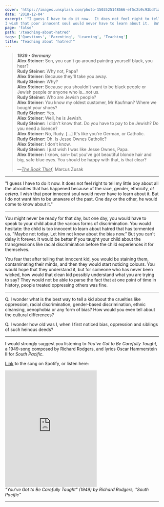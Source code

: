 ```yaml
---
cover: 'https://images.unsplash.com/photo-1503525148566-ef5c2b9c93bd?ixlib=rb-1.2.1&q=80&fm=jpg&crop=entropy&cs=tinysrgb&w=1080&fit=max&ixid=eyJhcHBfaWQiOjExNzczfQ'
date: '2018-12-04'
excerpt: '"I guess I have to do it now.  It does not feel right to tell my little boy about all the atrocities that has happened because of the race, gender, ethnicity, et cetera.
I wish that poor innocent soul would never have to learn about it.  But I do not want him to be unaware of the past."'
page: 'false'
path: '/teaching-about-hatred'
tags: ['Questions', 'Parenting', 'Learning', 'Teaching']
title: "Teaching about 'hatred'"
---
```


> ***1939 • Germany***  
> **Alex Steiner:** Son, you can't go around painting yourself black, you hear?  
> **Rudy Steiner:** Why not, Papa?  
> **Alex Steiner:** Because they'll take you away.  
> **Rudy Steiner:** Why?  
> **Alex Steiner:** Because you shouldn't want to be black people or Jewish people or anyone who is…not us.  
> **Rudy Steiner:** Who are Jewish people?  
> **Alex Steiner:** You know my oldest customer, Mr Kaufman? Where we bought your shoes?  
> **Rudy Steiner:** Yes.  
> **Alex Steiner:** Well, he is Jewish.  
> **Rudy Steiner:** I didn't know that.  Do you have to pay to be Jewish? Do you need a licence?  
> **Alex Steiner:** No, Rudy.  […] It's like you're German, or Catholic.  
> **Rudy Steiner:** Oh.  Is Jesse Ownes Catholic?  
> **Alex Steiner:** I don't know.  
> **Rudy Steiner:** I just wish I was like Jesse Ownes, Papa.  
> **Alex Steiner:** I know, son– but you've got beautiful blonde hair and big, safe blue eyes.  You should be happy with that, is that clear?  
>  
>  —<u>*The Book Thief*</u>, Marcus Zusak

----

"I guess I have to do it now.  It does not feel right to tell my little boy about all the atrocities that has happened because of the race, gender, ethnicity, *et cetera*.
I wish that poor innocent soul would never have to learn about it.  But I do not want him to be unaware of the past.  One day or the other, he would come to know about it."

----

You might never be ready for that day, but one day, you would have to speak to your child about the various forms of discrimination.  You would hesitate: the child is too innocent to learn about hatred that has tormented us.  "Maybe not today.  Let him not know about the bias now."  But you can't delay it forever.  It would be better if you taught your child about the transgressions like racial discrimination before the child experiences it for themselves.

You fear that after telling that innocent kid, you would be staining them, contaminating their minds, and then they would start noticing colours.  You would hope that they understand it, but for someone who has never been wicked, how would that clean kid possibly understand what you are trying to say?  They would not be able to parse the fact that at one point of time in history, people treated oppressing others was fine.

----

Q. I wonder what is the best way to tell a kid about the cruelties like oppression, racial discrimination, gender-based discrimination, ethnic cleansing, xenophobia or any form of bias?  How would you even tell about the cultural differences?

Q. I wonder how old was I, when I first noticed bias, oppression and siblings of such heinous deeds?

----

I would strongly suggest you listening to *You've Got to Be Carefully Taught*, a 1949-song composed by Richard Rodgers, and lyrics Oscar Hammerstein II for *South Pacific*.

[Link](https://open.spotify.com/track/6aXgSsCmhk4Dl9mURJ06pY?si=uQ7M8dxZQ8mmwNFWVGVXgA) to the song on Spotify, or listen here:


<iframe src="https://open.spotify.com/embed?uri=spotify%3Atrack%3A6aXgSsCmhk4Dl9mURJ06pY" width="300" height="380" frameborder="0" allowtransparency="true" allow="encrypted-media"></iframe>
<figcaption><em>"You've Got to Be Carefully Taught" (1949) by Richard Rodgers, "South Pacific"</em></figcaption>

------